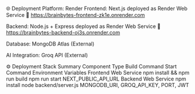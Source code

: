 🌐 Deployment Platform: Render
Frontend: Next.js deployed as Render Web Service
 🔗 https://brainbytes-frontend-zk1e.onrender.com


Backend: Node.js + Express deployed as Render Web Service
 🔗 https://brainbytes-backend-oj3s.onrender.com


Database: MongoDB Atlas (External)


AI Integration: Groq API (External)


⚙️ Deployment Stack Summary
Component
Type
Build Command
Start Command
Environment Variables
Frontend
Web Service
npm install && npm run build
npm run start
NEXT_PUBLIC_API_URL
Backend
Web Service
npm install
node backend/server.js
MONGODB_URI, GROQ_API_KEY, PORT, JWT


